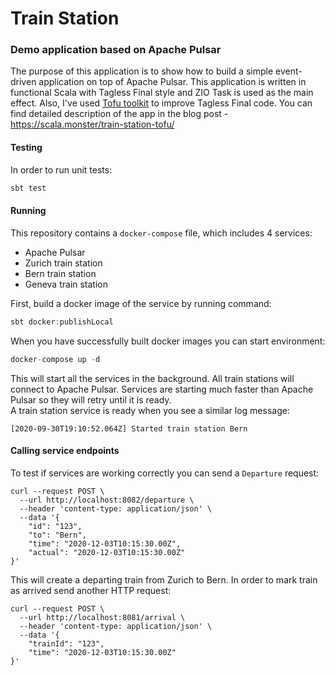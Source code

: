 # Train Station

### Demo application based on Apache Pulsar
The purpose of this application is to show how to build a simple event-driven application on top of Apache Pulsar. 
This application is written in functional Scala with Tagless Final style and ZIO Task is used as the main effect.
Also, I've used [Tofu toolkit](https://github.com/tofu-tf/tofu) to improve Tagless Final code.
You can find detailed description of the app in the blog post - https://scala.monster/train-station-tofu/

#### Testing
In order to run unit tests:
```sbt
sbt test
```

#### Running
This repository contains a `docker-compose` file, which includes 4 services: 
* Apache Pulsar
* Zurich train station
* Bern train station
* Geneva train station

First, build a docker image of the service by running command:
```sbt
sbt docker:publishLocal
```

When you have successfully built docker images you can start environment: 
```sbt
docker-compose up -d
```
This will start all the services in the background. All train stations will connect to Apache Pulsar. 
Services are starting much faster than Apache Pulsar so they will retry until it is ready.   
A train station service is ready when you see a similar log message:
```
[2020-09-30T19:10:52.064Z] Started train station Bern
```

#### Calling service endpoints
To test if services are working correctly you can send a `Departure` request:
```
curl --request POST \
  --url http://localhost:8082/departure \
  --header 'content-type: application/json' \
  --data '{
	"id": "123",
	"to": "Bern",
	"time": "2020-12-03T10:15:30.00Z",
	"actual": "2020-12-03T10:15:30.00Z"
}'
```
This will create a departing train from Zurich to Bern. 
In order to mark train as arrived send another HTTP request: 
```
curl --request POST \
  --url http://localhost:8081/arrival \
  --header 'content-type: application/json' \
  --data '{
	"trainId": "123",
	"time": "2020-12-03T10:15:30.00Z"
}'
```
